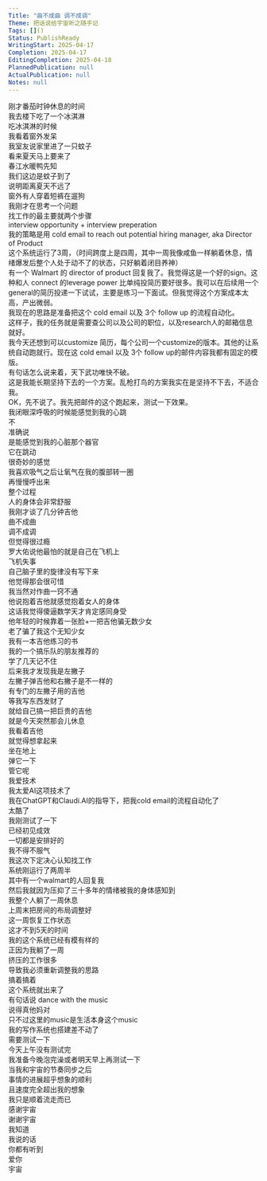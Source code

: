 ```yaml
---  
Title: "曲不成曲 调不成调"  
Theme: 把话说给宇宙听之随手记  
Tags: []()  
Status: PublishReady  
WritingStart: 2025-04-17  
Completion: 2025-04-17  
EditingCompletion: 2025-04-18  
PlannedPublication: null  
ActualPublication: null  
Notes: null  
---    
```

刚才番茄时钟休息的时间    
我去楼下吃了一个冰淇淋    
吃冰淇淋的时候    
我看着窗外发呆    
我室友说家里进了一只蚊子    
看来夏天马上要来了    
春江水暖鸭先知    
我们这边是蚊子到了    
说明距离夏天不远了    
窗外有人穿着短裤在遛狗      
我刚才在思考一个问题    
找工作的最主要就两个步骤    
interview opportunity + interview preperation    
我的策略是用 cold email to reach out potential hiring manager, aka Director of Product    
这个系统运行了3周，（时间跨度上是四周，其中一周我像咸鱼一样躺着休息，情绪爆发后整个人处于动不了的状态，只好躺着闭目养神）    
有一个 Walmart 的 director of product 回复我了。我觉得这是一个好的sign。这种和人 connect 的leverage power 比单纯投简历要好很多。我可以在后续用一个general的简历投递一下试试，主要是练习一下面试。但我觉得这个方案成本太高，产出微弱。    
我现在的思路是准备把这个 cold email 以及 3个 follow up 的流程自动化。    
这样子，我的任务就是需要查公司以及公司的职位，以及research人的邮箱信息就好。    
我今天还想到可以customize 简历，每个公司一个customize的版本。其他的让系统自动跑就行。现在这 cold email 以及 3个 follow up的邮件内容我都有固定的模版。    
有句话怎么说来着，天下武功唯快不破。    
这是我能长期坚持下去的一个方案。乱枪打鸟的方案我实在是坚持不下去，不适合我。    
OK，先不说了。我先把邮件的这个跑起来，测试一下效果。      
我闭眼深呼吸的时候能感觉到我的心跳    
不    
准确说    
是能感觉到我的心脏那个器官    
它在跳动    
很奇妙的感觉      
我喜欢吸气之后让氧气在我的腹部转一圈    
再慢慢呼出来    
整个过程    
人的身体会非常舒服      
我刚才谈了几分钟吉他    
曲不成曲    
调不成调    
但觉得很过瘾      
罗大佑说他最怕的就是自己在飞机上    
飞机失事    
自己脑子里的旋律没有写下来    
他觉得那会很可惜    
我当然对作曲一窍不通      
他说抱着吉他就感觉抱着女人的身体    
这话我觉得傻逼数学天才肯定感同身受    
他年轻的时候靠着一张脸+一把吉他骗无数少女    
老了骗了我这个无知少女      
我有一本吉他练习的书    
我的一个搞乐队的朋友推荐的    
学了几天记不住    
后来我才发现我是左撇子    
左撇子弹吉他和右撇子是不一样的    
有专门的左撇子用的吉他    
等我写东西发财了    
就给自己搞一把巨贵的吉他      
就是今天突然那会儿休息    
我看着吉他    
就觉得想拿起来    
坐在地上    
弹它一下    
管它呢      
我爱技术    
我太爱AI这项技术了    
我在ChatGPT和Claudi.AI的指导下，把我cold email的流程自动化了    
太酷了    
我刚测试了一下    
已经初见成效      
一切都是安排好的    
我不得不服气    
我这次下定决心认知找工作    
系统刚运行了两周半    
其中有一个walmart的人回复我    
然后我就因为压抑了三十多年的情绪被我的身体感知到    
我整个人躺了一周休息    
上周末把房间的布局调整好    
这一周恢复工作状态    
这才不到5天的时间    
我的这个系统已经有模有样的    
正因为我躺了一周    
挤压的工作很多    
导致我必须重新调整我的思路    
搞着搞着    
这个系统就出来了    
有句话说 dance with the music    
说得真他妈对    
只不过这里的music是生活本身这个music      
我的写作系统也搭建差不动了    
需要测试一下    
今天上午没有测试完    
我准备今晚泡完澡或者明天早上再测试一下      
当我和宇宙的节奏同步之后    
事情的进展超乎想象的顺利    
且速度完全超出我的想象    
我只是顺着流走而已    
感谢宇宙      
谢谢宇宙    
我知道    
我说的话    
你都有听到    
爱你    
宇宙      
  